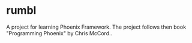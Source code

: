 # rumbl
A project for learning Phoenix Framework. The project follows then book "Programming Phoenix" by Chris McCord..
